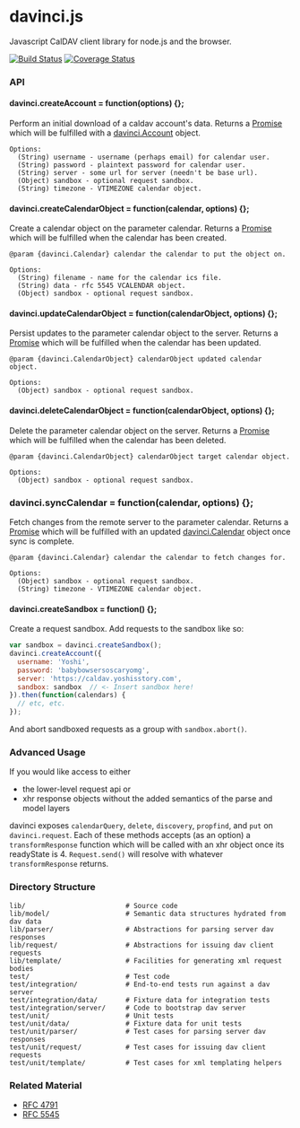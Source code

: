 davinci.js
==========

Javascript CalDAV client library for node.js and the browser.


[![Build Status](https://travis-ci.org/gaye/davinci.js.png?branch=master)](https://travis-ci.org/gaye/davinci.js)
[![Coverage Status](https://img.shields.io/coveralls/gaye/davinci.js.svg)](https://coveralls.io/r/gaye/davinci.js)

### API

#### davinci.createAccount = function(options) {};

Perform an initial download of a caldav account's data. Returns a [Promise](https://developer.mozilla.org/docs/Web/JavaScript/Reference/Global_Objects/Promise) which will be fulfilled with a [davinci.Account](https://github.com/gaye/davinci.js/blob/master/lib/model/account.js) object.

```
Options:
  (String) username - username (perhaps email) for calendar user.
  (String) password - plaintext password for calendar user.
  (String) server - some url for server (needn't be base url).
  (Object) sandbox - optional request sandbox.
  (String) timezone - VTIMEZONE calendar object.
```

#### davinci.createCalendarObject = function(calendar, options) {};

Create a calendar object on the parameter calendar. Returns a [Promise](https://developer.mozilla.org/docs/Web/JavaScript/Reference/Global_Objects/Promise) which will be fulfilled when the calendar has been created.

```
@param {davinci.Calendar} calendar the calendar to put the object on.

Options:
  (String) filename - name for the calendar ics file.
  (String) data - rfc 5545 VCALENDAR object.
  (Object) sandbox - optional request sandbox.
```

#### davinci.updateCalendarObject = function(calendarObject, options) {};

Persist updates to the parameter calendar object to the server. Returns a [Promise](https://developer.mozilla.org/docs/Web/JavaScript/Reference/Global_Objects/Promise) which will be fulfilled when the calendar has been updated.

```
@param {davinci.CalendarObject} calendarObject updated calendar object.

Options:
  (Object) sandbox - optional request sandbox.
```

#### davinci.deleteCalendarObject = function(calendarObject, options) {};

Delete the parameter calendar object on the server. Returns a [Promise](https://developer.mozilla.org/docs/Web/JavaScript/Reference/Global_Objects/Promise) which will be fulfilled when the calendar has been deleted.

```
@param {davinci.CalendarObject} calendarObject target calendar object.

Options:
  (Object) sandbox - optional request sandbox.
```

### davinci.syncCalendar = function(calendar, options) {};

Fetch changes from the remote server to the parameter calendar. Returns a [Promise](https://developer.mozilla.org/docs/Web/JavaScript/Reference/Global_Objects/Promise) which will be fulfilled with an updated [davinci.Calendar](https://github.com/gaye/davinci.js/blob/master/lib/model/calendar.js) object once sync is complete.

```
@param {davinci.Calendar} calendar the calendar to fetch changes for.

Options:
  (Object) sandbox - optional request sandbox.
  (String) timezone - VTIMEZONE calendar object.
```

#### davinci.createSandbox = function() {};

Create a request sandbox. Add requests to the sandbox like so:

```js
var sandbox = davinci.createSandbox();
davinci.createAccount({
  username: 'Yoshi',
  password: 'babybowsersoscaryomg',
  server: 'https://caldav.yoshisstory.com',
  sandbox: sandbox  // <- Insert sandbox here!
}).then(function(calendars) {
  // etc, etc.
});
```
And abort sandboxed requests as a group with `sandbox.abort()`.

### Advanced Usage

If you would like access to either

+ the lower-level request api or
+ xhr response objects without the added semantics of the parse and model layers

davinci exposes `calendarQuery`, `delete`, `discovery`, `propfind`, and `put` on `davinci.request`. Each of these methods accepts (as an option) a `transformResponse` function which will be called with an xhr object once its readyState is 4. `Request.send()` will resolve with whatever `transformResponse` returns.

### Directory Structure

```
lib/                         # Source code
lib/model/                   # Semantic data structures hydrated from dav data
lib/parser/                  # Abstractions for parsing server dav responses
lib/request/                 # Abstractions for issuing dav client requests
lib/template/                # Facilities for generating xml request bodies
test/                        # Test code
test/integration/            # End-to-end tests run against a dav server
test/integration/data/       # Fixture data for integration tests
test/integration/server/     # Code to bootstrap dav server
test/unit/                   # Unit tests
test/unit/data/              # Fixture data for unit tests
test/unit/parser/            # Test cases for parsing server dav responses
test/unit/request/           # Test cases for issuing dav client requests
test/unit/template/          # Test cases for xml templating helpers
```

### Related Material

+ [RFC 4791](http://tools.ietf.org/html/rfc4791)
+ [RFC 5545](http://tools.ietf.org/html/rfc5545)
